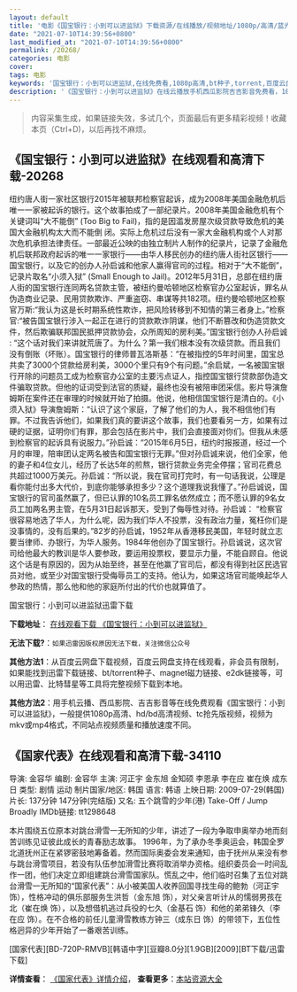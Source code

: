 ```yaml
---
layout: default
title: '电影《国宝银行：小到可以进监狱》下载资源/在线播放/视频地址/1080p/高清/蓝光'
date: "2021-07-10T14:39:56+0800"
last_modified_at: "2021-07-10T14:39:56+0800"
permalink: /20268/
categories: 电影
cover:
tags: 电影
keywords: '国宝银行：小到可以进监狱,在线免费看,1080p高清,bt种子,torrent,百度云盘,magnet,磁力链,迅雷下载资源'
description: '《国宝银行：小到可以进监狱》在线云播放手机西瓜影院吉吉影音免费看，1080p高清bd/hd未删减完整版和tc抢先枪版，mkv/mp4格式，附带bt/torrent种子、magnet/磁力链、百度云盘、网盘资源迅雷下载链接'
---
```


>内容采集生成，如果链接失效，多试几个，页面最后有更多精彩视频！收藏本页（Ctrl+D)，以后再找不麻烦。


## 《国宝银行：小到可以进监狱》在线观看和高清下载-20268

纽约唐人街一家社区银行2015年被联邦检察官起诉，成为2008年美国金融危机后唯一一家被起诉的银行。这个故事拍成了一部纪录片。2008年美国金融危机有个关键词叫“大不能倒” (Too Big to Fail)，指的是因滥发房屋次级贷款导致危机的美国大金融机构太大而不能倒 闭。实际上危机过后没有一家大金融机构或个人对那次危机承担法律责任。一部最近公映的由独立制片人制作的纪录片，记录了金融危机后联邦政府起诉的唯一一家银行——由华人移民创办的纽约唐人街社区银行——国宝银行，以及它的创办人孙启诚和他家人赢得官司的过程。相对于“大不能倒”，记录片取名“小须入狱” (Small Enough to Jail)。2012年5月31日，总部在纽约唐人街的国宝银行连同两名贷款主管，被纽约曼哈顿地区检察官办公室起诉，罪名从伪造商业记录、民用贷款欺诈、严重盗窃、串谋等共182项。纽约曼哈顿地区检察官万斯:“我认为这是长时期系统性欺诈，把风险转移到不知情的第三者身上。”检察官:“被告国宝银行涉入一起正在进行的贷款欺诈阴谋，他们不断篡改和伪造贷款文件，然后欺骗联邦国民抵押贷款协会，众所周知的房利美。”国宝银行创办人孙启诚 : “这个话对我们来讲就荒唐了。为什么？第一我们根本没有次级贷款。而且我们没有倒账（坏账）。国宝银行的律师普瓦洛斯基：“在被指控的5年时间里，国宝总共卖了3000个贷款给房利美，3000个里只有9个有问题。”余启斌，一名被国宝银行开除的问题员工成为检察官办公室的主要污点证人，指控国宝银行贷款部伪造文件骗取贷款。但他的证词受到法官的质疑，最终也没有被陪审团采信。影片导演詹姆斯在案件还在审理的时候就开始了拍摄。他说，他相信国宝银行是清白的。《小须入狱》导演詹姆斯：“认识了这个家庭，了解了他们的为人，我不相信他们有罪。不过我告诉他们，如果我们真的要讲这个故事，我们也要看另一方，如果有过硬的证据，证明你们有罪，那会包括在影片中，我们会直接面对你们。但我从未感到检察官的起诉具有说服力。”孙启诚：“2015年6月5日，纽约时报报道，经过一个月的审理，陪审团认定两名被告和国宝银行无罪。”但对孙启诚来说，他们全家，他的妻子和4位女儿，经历了长达5年的煎熬，银行贷款业务完全停摆；官司花费总共超过1000万美元。孙启诚：“所以说，我在官司打完时，有一句话我说，公理是看你能付出多大代价，到底你能够承担多少？这个道理我说我懂了。”孙启诚说，国宝银行的官司虽然赢了，但已认罪的10名员工罪名依然成立；而不愿认罪的9名女员工加两名男主管，在5月31日起诉那天，受到了侮辱性对待。孙启诚： “检察官很容易地选了华人，为什么呢，因为我们华人不投票，没有政治力量，冤枉你们是没事情的，没有后果的。”82岁的孙启诚，1952年从香港移民美国，年轻时就立志要当律师、办银行，为华人服务。1984年他创办了国宝银行。孙启诚说，这次官司给他最大的教训是华人要参政，要运用投票权，要显示力量，不能自顾自。他说这个话是有原因的，因为从始至终，甚至在他赢了官司后，都没有得到社区民选官员对他，或至少对国宝银行受侮辱员工的支持。他认为，如果这场官司能唤起华人参政的热情，那么他和他的家庭所付出的代价也就算值了。


国宝银行：小到可以进监狱迅雷下载

**下载地址**： [在线观看下载 《国宝银行：小到可以进监狱》](https://www.993dy.com//vod-detail-id-28868.html) 


**无法下载?**：`如果迅雷因版权原因无法下载，关注微信公众号 `

**其他方法1**：从百度云网盘下载视频，百度云网盘支持在线观看，非会员有限制，如果能找到迅雷下载链接、bt/torrent种子、magnet磁力链接、e2dk链接等，可以用迅雷、比特彗星等工具将完整视频下载到本地。

**其他方法2**：用手机云播、西瓜影院、吉吉影音等在线免费观看《国宝银行：小到可以进监狱》，一般提供1080p高清、hd/bd高清视频、tc抢先版视频，视频为mkv或mp4格式，不同站点视频质量和播放速度不同。


## 《国家代表》在线观看和高清下载-34110

导演: 金容华 编剧: 金容华 主演: 河正宇 金东旭 金知硕 李恩承 李在应 崔在焕 成东日 类型: 剧情 运动 制片国家/地区: 韩国 语言: 韩语 上映日期: 2009-07-29(韩国) 片长: 137分钟 147分钟(完结版) 又名: 五个跳雪的少年(港) Take-Off / Jump Broadly IMDb链接: tt1298648

本片围绕五位原本对跳台滑雪一无所知的少年，讲述了一段为争取申奥举办地而刻苦训练见证彼此成长的青春励志故事。 1996年，为了承办冬季奥运会，韩国全罗北道抚州正在紧锣密鼓地筹备着。然而国际奥委会发来通知，由于抚州从来没有参与跳台滑雪项目，若没有队伍参加滑雪比赛将取消举办资格。组织委员会一时间乱作一团，他们决定立即组建跳台滑雪国家队。慌乱之中，他们临时召集了五位对跳台滑雪一无所知的“国家代表”：从小被美国人收养回国寻找生母的鲍勃（河正宇 饰），性格冲动的俱乐部服务生洪哲（金东旭 饰），对父亲言听计从的懦弱男孩在北（崔在焕 饰），以及想借机逃过兵役的七久（金基石 饰）和他的弟弟锋久（李在应 饰）。在不合格的前任儿童滑雪教练方钟三（成东日 饰）的带领下，五位性格迥异的少年开始了一番艰苦训练。


[国家代表][BD-720P-RMVB][韩语中字][豆瓣8.0分][1.9GB][2009][BT下载/迅雷下载]

**详情查看**： [《国家代表》详情介绍](/movie/34110/)， **查看更多**：[本站资源大全](/movie/t/all/)

